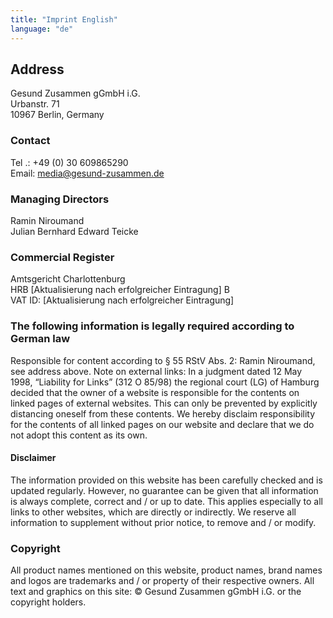 ```yaml
---
title: "Imprint English"
language: "de"
---
```


## Address

Gesund Zusammen gGmbH i.G.<br />
Urbanstr. 71<br />
10967 Berlin, Germany

### Contact

Tel .: +49 (0) 30 609865290<br />
Email: media@gesund-zusammen.de

### Managing Directors

Ramin Niroumand<br />
Julian Bernhard Edward Teicke

### Commercial Register

Amtsgericht Charlottenburg<br />
HRB [Aktualisierung nach erfolgreicher Eintragung] B<br />
VAT ID: [Aktualisierung nach erfolgreicher Eintragung]

### The following information is legally required according to German law

Responsible for content according to § 55 RStV Abs. 2: Ramin Niroumand, see address above. Note on external links: In a judgment dated 12 May 1998, “Liability for Links” (312 O 85/98) the regional court (LG) of Hamburg decided that the owner of a website is responsible for the contents on linked pages of external websites. This can only be prevented by explicitly distancing oneself from these contents. We hereby disclaim responsibility for the contents of all linked pages on our website and declare that we do not adopt this content as its own.

#### Disclaimer

The information provided on this website has been carefully checked and is updated regularly. However, no guarantee can be given that all information is always complete, correct and / or up to date. This applies especially to all links to other websites, which are directly
or indirectly. We reserve all information to supplement without prior
notice, to remove and / or modify.

### Copyright

All product names mentioned on this website, product names, brand names and logos are trademarks and / or property of their respective owners. All text and graphics on this site: &copy; Gesund Zusammen gGmbH i.G. or the copyright holders.
